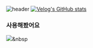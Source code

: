 ![header](https://capsule-render.vercel.app/api?type=waving&color=7fff5f&text=%20Young%20Hwang%20&fontColor=373535&height=300&fontSize=95&textBg=false)
[![Velog's GitHub stats](https://velog-readme-stats.vercel.app/api?name=loopbackseal)](https://github.com/eungyeole/velog-readme-stats)
### 사용해봤어요 
<img src="https://img.shields.io/badge/HTML5-f1652a?style=flat-square&logo=HTML5&logoColor=white"/></a>&nbsp
